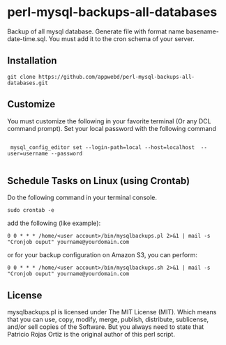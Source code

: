 # perl-mysql-backups-all-databases

Backup of all mysql database. Generate file with format name basename-date-time.sql.  You must add it to the cron schema of your server.

## Installation
```
git clone https://github.com/appwebd/perl-mysql-backups-all-databases.git
```

## Customize

You must customize the following in your favorite terminal (Or any DCL command prompt). Set your local password with the following command

```

 mysql_config_editor set --login-path=local --host=localhost  --user=username --password


```

## Schedule Tasks on Linux (using Crontab)
Do the following command in your terminal console.
```
sudo crontab -e

```

add the following (like example):
```
0 0 * * * /home/<user account>/bin/mysqlbackups.pl 2>&1 | mail -s "Cronjob ouput" yourname@yourdomain.com
```

or for your backup configuration on Amazon S3, you can perform:

```
0 0 * * * /home/<user account>/bin/mysqlbackups.sh 2>&1 | mail -s "Cronjob ouput" yourname@yourdomain.com
```


## License
 mysqlbackups.pl is licensed under The MIT License (MIT). Which means that you can use, copy, modify, merge, publish, distribute, sublicense, and/or sell copies of the Software. But you always need to state that Patricio Rojas Ortiz is the original author of this perl script.
